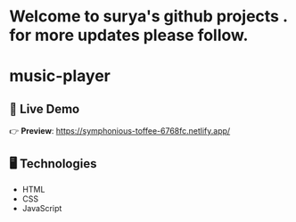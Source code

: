 


# Welcome to surya's github projects . for more updates please follow.



# music-player



## 🔴 Live Demo

👉 **Preview**: https://symphonious-toffee-6768fc.netlify.app/

## 🖥️ Technologies

- HTML
- CSS
- JavaScript


